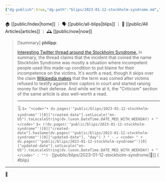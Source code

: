 ```yaml
---
{"dg-publish":true,"dg-path":"blips/2023-01-12-stockholm-syndrome.md","dg-permalink":"2023/01/12/stockholm-syndrome/","permalink":"/2023/01/12/stockholm-syndrome/","title":"philipp @ 2023-01-12"}
---
```



<div class="transclusion internal-embed is-loaded"><div class="markdown-embed">




🏠 [[public/Index\|home]]  ⋮ 🗣️ [[public/all-blips\|blips]] ⋮  📝 [[public/All Articles\|articles]]  ⋮ 🕰️ [[public/now\|now]]


</div></div>


> [!summary] **philipp**:
>
> [Interesting Twitter thread around the Stockholm Syndrome.](https://twitter.com/erinbowbooks/status/1611171203783294977) In summary, the thread claims that the incident that coined the name Stockholm Syndrome was mostly a situation where incompetent people used this made-up condition to put blame for their incompetence on the victims. It's worth a read, though it skips over the claim [Wikipedia makes](https://en.wikipedia.org/wiki/Stockholm_syndrome#Stockholm_bank_robbery) that the term was coined after victims refused to testify against their captors in court and started raising money for their defense. And while we're at it, the "Criticism" section of the same article is also well-worth a read.
> - - -
>
> 🗓️ `$= "<code>"+ dv.pages('"public/blips/2023-01-12-stockholm-syndrome"')[0]["created-date"].setLocale("en-US").toLocaleString(dv.luxon.DateTime.DATE_MED_WITH_WEEKDAY) + "</code>"` `$= (!dv.pages('"public/blips/2023-01-12-stockholm-syndrome"')[0]["created-date"].hasSame(dv.pages('"public/blips/2023-01-12-stockholm-syndrome"')[0]["updated-date"], "day") ? " · ✏️ <code> " + dv.pages('"public/blips/2023-01-12-stockholm-syndrome"')[0]["updated-date"].setLocale("en-US").toLocaleString(dv.luxon.DateTime.DATE_MED_WITH_WEEKDAY) + "</code>" : "")`  · [[public/blips/2023-01-12-stockholm-syndrome\|🔗]]
{ #blip}


- - -

 👾
